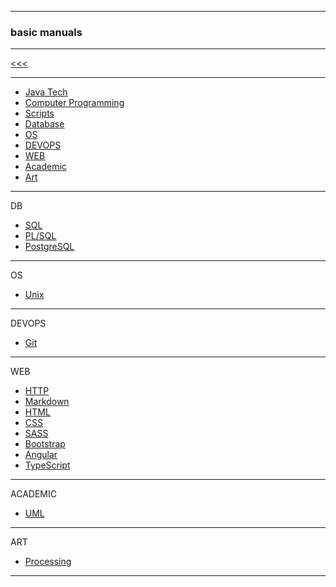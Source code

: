 
---

### basic manuals

---

[<<<](https://github.com/ttltrk/PRG/blob/master/MAN.MD)

---

* <a href="https://github.com/ttltrk/PRG/blob/master/JAVA/DOC/JT/JT.MD">Java Tech</a>
* <a href="https://github.com/ttltrk/PRG/blob/master/C/DOC/CP/CP.MD">Computer Programming</a>
* <a href="https://github.com/ttltrk/PRG/blob/master/PY/DOC/SC/SC.MD">Scripts</a>
* <a href="">Database</a>
* <a href="">OS</a>
* <a href="">DEVOPS</a>
* <a href="">WEB</a>
* <a href="">Academic</a>
* <a href="">Art</a>

---

DB

* [SQL](https://github.com/ttltrk/DB/blob/master/SQL/DOC/BSqlM/BSqlM.MD)
* [PL/SQL](https://github.com/ttltrk/DB/blob/master/PLSQL/DOC/BPSM/BPSM.MD)
* [PostgreSQL](https://github.com/ttltrk/DB/blob/master/POSTGRESQL/BPOSM/BPOSM.MD)

---

OS

* [Unix](https://github.com/ttltrk/ELSE/blob/master/SHELL/BUM/BUM.MD)

---

DEVOPS

* [Git](https://github.com/ttltrk/ELSE/blob/master/GIT/DOC/BGM/BGM.MD)

---

WEB

* [HTTP](https://github.com/ttltrk/WEB/blob/master/HTTP/BHM/BHM.MD)
* [Markdown](https://github.com/ttltrk/ELSE/blob/master/MD/BMDM.MD)
* [HTML](https://github.com/ttltrk/WEB/blob/master/BHM/BHM.MD)
* [CSS](https://github.com/ttltrk/WEB/blob/master/CSS/DOC/BCSSM/BCSSM.MD)
* [SASS]()
* [Bootstrap](https://github.com/ttltrk/WEB/blob/master/BS/DOC/BBM/BBM.MD)
* [Angular]()
* [TypeScript]()

---

ACADEMIC

* [UML](https://github.com/ttltrk/ELSE/blob/master/UML/BUMM/BUMM.MD)

---

ART

* [Processing](https://github.com/ttltrk/ELSE/blob/master/PRF/BPRCM/BPRCM.MD)

---
